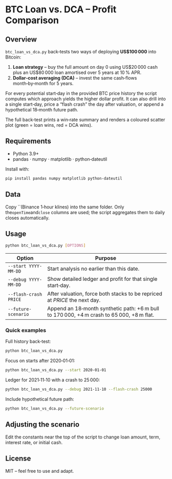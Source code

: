 # BTC Loan vs. DCA – Profit Comparison

## Overview

`btc_loan_vs_dca.py` back‑tests two ways of deploying **US\$100 000** into
Bitcoin:

1. **Loan strategy** – buy the full amount on day 0 using US\$20 000 cash plus
   an US\$80 000 loan amortised over 5 years at 10 % APR.
2. **Dollar‑cost averaging (DCA)** – invest the same cash‑flows month‑by‑month
   for 5 years.

For every potential start‑day in the provided BTC price history the script
computes which approach yields the higher dollar profit. It can also drill into
a single start‑day, price a “flash crash” the day after valuation, or append a
hypothetical 18‑month future path.

The full back‑test prints a win‑rate summary and renders a coloured scatter plot
(green = loan wins, red = DCA wins).

## Requirements

- Python 3.9+
- pandas · numpy · matplotlib · python‑dateutil

Install with:

```bash
pip install pandas numpy matplotlib python-dateutil
```

## Data

Copy
``(Binance 1‑hour klines) into the same folder. Only the`openTime`and`close`
columns are used; the script aggregates them to daily closes automatically.

## Usage

```bash
python btc_loan_vs_dca.py [OPTIONS]
```

| Option                | Purpose                                                                                   |
| --------------------- | ----------------------------------------------------------------------------------------- |
| `--start YYYY-MM-DD`  | Start analysis no earlier than this date.                                                 |
| `--debug YYYY-MM-DD`  | Show detailed ledger and profit for that single start‑day.                                |
| `--flash-crash PRICE` | After valuation, force both stacks to be repriced at _PRICE_ the next day.                |
| `--future-scenario`   | Append an 18‑month synthetic path: +6 m bull to 170 000, +4 m crash to 65 000, +8 m flat. |

### Quick examples

Full history back‑test:

```bash
python btc_loan_vs_dca.py
```

Focus on starts after 2020‑01‑01:

```bash
python btc_loan_vs_dca.py --start 2020-01-01
```

Ledger for 2021‑11‑10 with a crash to 25 000:

```bash
python btc_loan_vs_dca.py --debug 2021-11-10 --flash-crash 25000
```

Include hypothetical future path:

```bash
python btc_loan_vs_dca.py --future-scenario
```

## Adjusting the scenario

Edit the constants near the top of the script to change loan amount, term,
interest rate, or initial cash.

## License

MIT – feel free to use and adapt.
